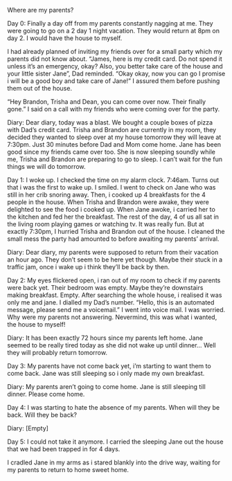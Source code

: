Where are my parents?

Day 0: Finally a day off from my parents constantly nagging at me. They were going to go on a 2 day 1 night vacation. They would return at 8pm on day 2. I would have the house to myself.

I had already planned of inviting my friends over for a small party which my parents did not know about. “James, here is my credit card. Do not spend it unless it’s an emergency, okay? Also, you better take care of the house and your little sister Jane”, Dad reminded. “Okay okay, now you can go I promise i will be a good boy and take care of Jane!” I assured them before pushing them out of the house.

“Hey Brandon, Trisha and Dean, you can come over now. Their finally gone.” I said on a call with my friends who were coming over for the party. 

Diary: Dear diary, today was a blast. We bought a couple boxes of pizza with Dad’s credit card. Trisha and Brandon are currently in my room, they decided they wanted to sleep over at my house tomorrow they will leave at 7:30pm. Just 30 minutes before Dad and Mom come home. Jane has been good since my friends came over too. She is now sleeping soundly while me, Trisha and Brandon are preparing to go to sleep. I can’t wait for the fun things we will do tomorrow.

Day 1: I woke up. I checked the time on my alarm clock. 7:46am. Turns out that i was the first to wake up. I smiled. I went to check on Jane who was still in her crib snoring away. Then, i cooked up 4 breakfasts for the 4 people in the house. When Trisha and Brandon were awake, they were delighted to see the food i cooked up. When Jane awoke, i carried her to the kitchen and fed her the breakfast. The rest of the day, 4 of us all sat in the living room playing games or watching tv. It was really fun. But at exactly 7:30pm, I hurried Trisha and Brandon out of the house. I cleaned the small mess the party had amounted to before awaiting my parents’ arrival.

Diary: Dear diary, my parents were supposed to return from their vacation an hour ago. They don’t seem to be here yet though. Maybe their stuck in a traffic jam, once i wake up i think they’ll be back by then.

Day 2: My eyes flickered open, i ran out of my room to check if my parents were back yet. Their bedroom was empty. Maybe they’re downstairs making breakfast. Empty. After searching the whole house, i realised it was only me and jane. I dialled my Dad’s number. “Hello, this is an automated message, please send me a voicemail.” I went into voice mail. I was worried. Why were my parents not answering. Nevermind, this was what i wanted, the house to myself!

Diary: It has been exactly 72 hours since my parents left home. Jane seemed to be really tired today as she did not wake up until dinner… Well they will probably return tomorrow.

Day 3: My parents have not come back yet, i’m starting to want them to come back. Jane was still sleeping so i only made my own breakfast.

Diary: My parents aren’t going to come home. Jane is still sleeping till dinner. Please come home.

Day 4: I was starting to hate the absence of my parents. When will they be back. Will they be back? 

Diary: [Empty]

Day 5: I could not take it anymore. I carried the sleeping Jane out the house that we had been trapped in for 4 days. 

I cradled Jane in my arms as i stared blankly into the drive way, waiting for my parents to return to home sweet home.